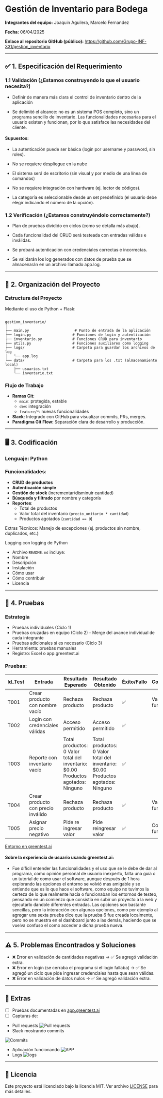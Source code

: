 # Gestión de Inventario para Bodega

**Integrantes del equipo:** Joaquin Aguilera, Marcelo Fernandez

**Fecha:** 06/04/2025

**Enlace al repositorio GitHub (público):** https://github.com/Grupo-INF-331/gestion_inventario

---

## ✅ 1. Especificación del Requerimiento
### 1.1 Validación (¿Estamos construyendo lo que el usuario necesita?)

- Definir de manera más clara el control de inventario dentro de la aplicación

- Se delimitó el alcance: no es un sistema POS completo, sino un programa sencillo de inventario. Las funcionalidades necesarias para el usuario existen y funcionan, por lo que satisface las necesidades del cliente.

#### Supuestos:

- La autenticación puede ser básica (login por username y password, sin roles).

- No se requiere despliegue en la nube

- El sistema será de escritorio (sin visual y por medio de una línea de comandos)

- No se requiere integración con hardware (ej. lector de códigos).

- La categoría es seleccionable desde un set predefinido (el usuario debe elegir indicando el número de la opción).

### 1.2 Verificación (¿Estamos construyéndolo correctamente?)
- Plan de pruebas dividido en ciclos (como se detalla más abajo).

- Cada funcionalidad del CRUD será testeada con entradas válidas e inválidas.

- Se probará autenticación con credenciales correctas e incorrectas.

- Se validarán los log generados con datos de prueba que se almacenarán en un archivo llamado app.log.

---

## 🧠 2. Organización del Proyecto
### Estructura del Proyecto
Mediante el uso de Python + Flask:

```arduino

gestion_inventario/
│
├── main.py                     # Punto de entrada de la aplicación
├── login.py                   # Funciones de login y autenticación
├── inventario.py              # Funciones CRUD para inventario
├── utils.py                   # Funciones auxiliares como logging
├── logs/                      # Carpeta para guardar los archivos de log
│   └── app.log
└── data/                      # Carpeta para los .txt (almacenamiento local)
    ├── usuarios.txt
    └── inventario.txt

```
### Flujo de Trabajo

- **Ramas Git**:
  - `main`: protegida, estable
  - `dev`: integración
  - `feature/*`: nuevas funcionalidades
- **Slack**: Integrado con GitHub para visualizar commits, PRs, merges.
- **Paradigma Git Flow**: Separación clara de desarrollo y producción.

---

## 🖥️ 3. Codificación

### Lenguaje: Python

### Funcionalidades:

- **CRUD de productos**
- **Autenticación simple**
- **Gestión de stock** (incrementar/disminuir cantidad)
- **Búsqueda y filtrado** por nombre y categoría
- **Reportes**:
  - Total de productos
  - Valor total del inventario (`precio_unitario * cantidad`)
  - Productos agotados (`cantidad == 0`)

Extras Técnicos:
Manejo de excepciones (ej. productos sin nombre, duplicados, etc.)

Logging con logging de Python

- Archivo `README.md` incluye:
- Nombre
- Descripción
- Instalación
- Cómo usar
- Cómo contribuir
- Licencia

---

## 🧪 4. Pruebas

### Estrategia

- Pruebas individuales (Ciclo 1)
- Pruebas cruzadas en equipo (Ciclo 2) - Merge del avance individual de cada integrante
- Pruebas adicionales si es necesario (Ciclo 3)
- Herramienta: pruebas manuales
- Registro: Excel o app.greentest.ai

### Pruebas:

| Id_Test | Entrada                         | Resultado Esperado               | Resultado Obtenido         | Éxito/Fallo | Comentario              |
|---------|----------------------------------|----------------------------------|-----------------------------|--------------|--------------------------|
| T001    | Crear producto con nombre vacío        | Rechaza producto                 | Rechaza producto            | ✅            | Validación funciona       |
| T002    | Login con credenciales válidas   | Acceso permitido                 | Acceso permitido            | ✅            |                          |
| T003    | Reporte con inventario vacío     | Total productos: 0 Valor total del inventario: $0.00 Productos agotados: Ninguno| Total productos: 0 Valor total del inventario: $0.00 Productos agotados: Ninguno | ✅      |                          |
| T004    | Crear producto con precio inválido       | Rechaza producto                 | Rechaza producto            | ✅            | Validación funciona       |
| T005    | Asignar precio negativo       | Pide re ingresar valor              | Pide reingresar valor           | ✅            | Control funciona   |

[Entorno en greentest.ai](img_entregable/image1.png)
#### Sobre la experiencia de usuario usando greentest.ai:
- Fue díficil entender las funcionalidades y el uso que se le debe de dar al programa, como opinión personal de usuario inexperto, falta una guía o un tutorial de como usar el software, aunque después de 1 hora explorando las opciones el entorno se volvió mas amigable y se entiende que es lo que hace el software, como equipo no tuvimos la certeza de lo que realmente hacía o funcionaban los entornos de testeo, pensando en un comienzo que consistía en subir un proyecto a la web y ejecutarlo dandole diferentes entradas. Las opciones son bastante sencillas, pero la interacción con algunas opciones, como por ejemplo al agregar una sexta prueba dice que la prueba 6 fue creada localmente, pero no se muestra en el dashboard junto a las demás, haciendo que se vuelva confuso el como acceder a dicha prueba nueva. 

---

## ⚠️ 5. Problemas Encontrados y Soluciones

- ❌ Error en validación de cantidades negativas → ✅ Se agregó validación extra.
- ❌ Error en login (se cerraba el programa si el login fallaba) → ✅ Se agregó un ciclo que pide ingresar credenciales hasta que sean válidas.
- ❌ Error en validación de datos nulos → ✅ Se agregó validación extra.

---

## 📎 Extras

- [ ] Pruebas documentadas en [app.greentest.ai](https://app.greentest.ai)
- [ ] Capturas de:
- Pull requests
![Pull requests](img_entregable/commits.jpeg)
- Slack mostrando commits
  
![Commits](img_entregable/slack.jpeg)
- Aplicación funcionando
![APP](img_entregable/commits.jpeg)
- Logs
![logs](img_entregable/logs.png)

---

## 📌 Licencia

Este proyecto está licenciado bajo la licencia MIT. Ver archivo [LICENSE](LICENSE) para más detalles.
